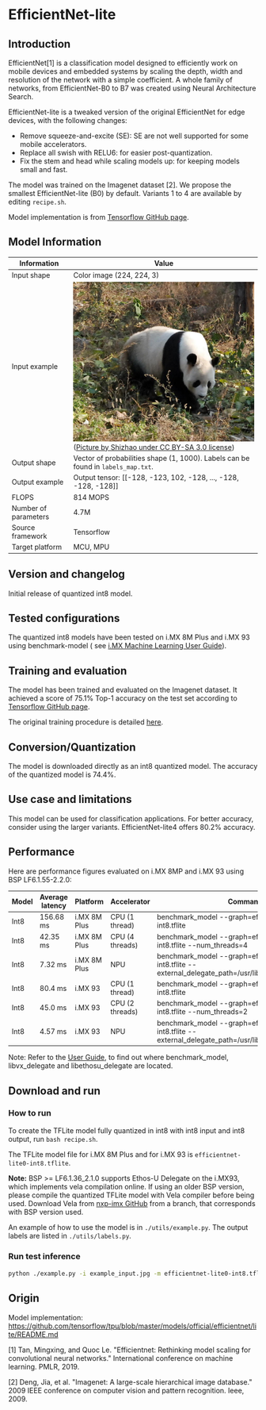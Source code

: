 # EfficientNet-lite

## Introduction

EfficientNet[1] is a classification model designed to efficiently work on mobile devices and embedded systems by scaling the depth, width and resolution of the network with a simple coefficient.
A whole family of networks, from EfficientNet-B0 to B7 was created using Neural Architecture Search. 

EfficientNet-lite is a tweaked version of the original EfficientNet for edge devices, with the following changes:

- Remove squeeze-and-excite (SE): SE are not well supported for some mobile accelerators.
- Replace all swish with RELU6: for easier post-quantization.
- Fix the stem and head while scaling models up: for keeping models small and fast.

The model was trained on the Imagenet dataset [2]. We propose the smallest EfficientNet-lite (B0) by default. Variants 1 to 4 are available by editing `recipe.sh`.

Model implementation is from [Tensorflow GitHub page](https://github.com/tensorflow/tpu/blob/master/models/official/efficientnet/lite/README.md).

## Model Information

 Information          | Value
----------------------|------------------------------------------------------------------------------
 Input shape          | Color image (224, 224, 3)
 Input example        | <img src="example_input.jpg"> <br> ([Picture by Shizhao under CC BY-SA 3.0 license](https://commons.wikimedia.org/wiki/File:Giant_Panda_in_Beijing_Zoo_1.JPG))
 Output shape         | Vector of probabilities shape (1, 1000). Labels can be found in `labels_map.txt`.
 Output example       | Output tensor: [[-128, -123, 102, -128, ..., -128, -128, -128]]
 FLOPS                | 814 MOPS
 Number of parameters | 4.7M
 Source framework     | Tensorflow
 Target platform      | MCU, MPU

## Version and changelog

Initial release of quantized int8 model.

## Tested configurations

The quantized int8 models have been tested on i.MX 8M Plus and i.MX 93 using benchmark-model (
see [i.MX Machine Learning User Guide](https://www.nxp.com/docs/en/user-guide/IMX-MACHINE-LEARNING-UG.pdf)).

## Training and evaluation

The model has been trained and evaluated on the Imagenet dataset. It achieved a score of 75.1% Top-1 accuracy on the
test set according to [Tensorflow GitHub page](https://github.com/tensorflow/models/blob/master/research/slim/nets/mobilenet/README.md).

The original training procedure is detailed [here](https://cloud.google.com/tpu/docs/tutorials/efficientnet).

## Conversion/Quantization

The model is downloaded directly as an int8 quantized model. The accuracy of the quantized model is 74.4%.


## Use case and limitations

This model can be used for classification applications. For better accuracy, consider using the larger variants. EfficientNet-lite4 offers 80.2% accuracy.

## Performance

Here are performance figures evaluated on i.MX 8MP and i.MX 93 using BSP LF6.1.55-2.2.0:

Model | Average latency | Platform     | Accelerator     | Command
------|-----------------|--------------|-----------------|---------------------------------------------------------
Int8  | 156.68 ms       | i.MX 8M Plus | CPU (1 thread)  | benchmark_model --graph=efficientnet-lite0-int8.tflite
Int8  | 42.35 ms        | i.MX 8M Plus | CPU (4 threads) | benchmark_model --graph=efficientnet-lite0-int8.tflite --num_threads=4
Int8  | 7.32 ms         | i.MX 8M Plus | NPU             | benchmark_model --graph=efficientnet-lite0-int8.tflite --external_delegate_path=/usr/lib/libvx_delegate.so
Int8  | 80.4 ms         | i.MX 93      | CPU (1 thread)  | benchmark_model --graph=efficientnet-lite0-int8.tflite
Int8  | 45.0 ms         | i.MX 93      | CPU (2 threads) | benchmark_model --graph=efficientnet-lite0-int8.tflite --num_threads=2
Int8  | 4.57 ms         | i.MX 93      | NPU             | benchmark_model --graph=efficientnet-lite0-int8.tflite --external_delegate_path=/usr/lib/libethosu_delegate.so

Note: Refer to the [User Guide](https://www.nxp.com/docs/en/user-guide/IMX-MACHINE-LEARNING-UG.pdf), to find out where benchmark_model, libvx_delegate and libethosu_delegate are located.

## Download and run

### How to run

To create the TFLite model fully quantized in int8 with int8 input and int8 output, run `bash recipe.sh`.

The TFLite model file for i.MX 8M Plus and for i.MX 93 is `efficientnet-lite0-int8.tflite`. 

**Note:** BSP >= LF6.1.36_2.1.0 supports Ethos-U Delegate on the i.MX93, which implements vela compilation online. If using an older BSP version, please compile the quantized TFLite model with Vela compiler before being used. Download Vela from [nxp-imx GitHub](https://github.com/nxp-imx/ethos-u-vela) from a branch, that corresponds with BSP version used.

An example of how to use the model is in `./utils/example.py`. The output labels are listed in `./utils/labels.py`.

### Run test inference

````bash
python ./example.py -i example_input.jpg -m efficientnet-lite0-int8.tflite -q
````

## Origin

Model implementation: https://github.com/tensorflow/tpu/blob/master/models/official/efficientnet/lite/README.md

[1] Tan, Mingxing, and Quoc Le. "Efficientnet: Rethinking model scaling for convolutional neural networks." International conference on machine learning. PMLR, 2019.

[2] Deng, Jia, et al. "Imagenet: A large-scale hierarchical image database." 2009 IEEE conference on computer vision and
pattern recognition. Ieee, 2009.

